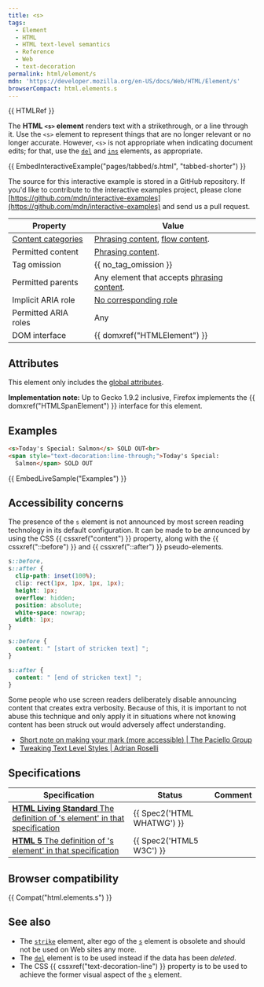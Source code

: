 ```yaml
---
title: <s>
tags:
  - Element
  - HTML
  - HTML text-level semantics
  - Reference
  - Web
  - text-decoration
permalink: html/element/s
mdn: 'https://developer.mozilla.org/en-US/docs/Web/HTML/Element/s'
browserCompact: html.elements.s
---
```

{{ HTMLRef }}

The **HTML `<s>` element** renders text with a strikethrough, or a line through it. Use the `<s>` element to represent things that are no longer relevant or no longer accurate. However, `<s>` is not appropriate when indicating document edits; for that, use the [`del`](/html/element/del/) and [`ins`](/html/element/ins/) elements, as appropriate.

{{ EmbedInteractiveExample("pages/tabbed/s.html", "tabbed-shorter") }}

The source for this interactive example is stored in a GitHub repository. If you'd like to contribute to the interactive examples project, please clone [https://github.com/mdn/interactive-examples](https://github.com/mdn/interactive-examples) and send us a pull request.

| Property | Value |
| --- | --- |
| [Content categories](/html/content_categories) | [Phrasing content](/html/content_categories#phrasing_content), [flow content](/html/content_categories#flow_content). |
| Permitted content | [Phrasing content](/html/content_categories#phrasing_content). |
| Tag omission | {{ no_tag_omission }} |
| Permitted parents | Any element that accepts [phrasing content](/html/content_categories#phrasing_content). |
| Implicit ARIA role | [No corresponding role](https://www.w3.org/TR/html-aria/#dfn-no-corresponding-role) |
| Permitted ARIA roles | Any |
| DOM interface | {{ domxref("HTMLElement") }} |

## Attributes

This element only includes the [global attributes](/html/global_attributes).

**Implementation note:** Up to Gecko 1.9.2 inclusive, Firefox implements the {{ domxref("HTMLSpanElement") }} interface for this element.

## Examples

```html
<s>Today's Special: Salmon</s> SOLD OUT<br>
<span style="text-decoration:line-through;">Today's Special:
  Salmon</span> SOLD OUT
```

{{ EmbedLiveSample("Examples") }}

## Accessibility concerns

The presence of the `s` element is not announced by most screen reading technology in its default configuration. It can be made to be announced by using the CSS {{ cssxref("content") }} property, along with the {{ cssxref("::before") }} and {{ cssxref("::after") }} pseudo-elements.

```css
s::before,
s::after {
  clip-path: inset(100%);
  clip: rect(1px, 1px, 1px, 1px);
  height: 1px;
  overflow: hidden;
  position: absolute;
  white-space: nowrap;
  width: 1px;
}

s::before {
  content: " [start of stricken text] ";
}

s::after {
  content: " [end of stricken text] ";
}

```

Some people who use screen readers deliberately disable announcing content that creates extra verbosity. Because of this, it is important to not abuse this technique and only apply it in situations where not knowing content has been struck out would adversely affect understanding.

-   [Short note on making your mark (more accessible) | The Paciello Group](https://developer.paciellogroup.com/blog/2017/12/short-note-on-making-your-mark-more-accessible/)
-   [Tweaking Text Level Styles | Adrian Roselli](http://adrianroselli.com/2017/12/tweaking-text-level-styles.html)

## Specifications

| Specification | Status | Comment |
| --- | --- | --- |
| [**HTML Living Standard** The definition of 's element' in that specification](https://html.spec.whatwg.org/multipage/semantics.html#the-s-element) | {{ Spec2('HTML WHATWG') }} |  |
| [**HTML 5** The definition of 's element' in that specification](https://www.w3.org/TR/html52/textlevel-semantics.html#the-s-element) | {{ Spec2('HTML5 W3C') }} |  |

## Browser compatibility

{{ Compat("html.elements.s") }}

## See also

-   The [`strike`](/html/element/strike/) element, alter ego of the [`s`](/html/element/s/) element is obsolete and should not be used on Web sites any more.
-   The [`del`](/html/element/del/) element is to be used instead if the data has been _deleted_.
-   The CSS {{ cssxref("text-decoration-line") }} property is to be used to achieve the former visual aspect of the [`s`](/html/element/s/) element.